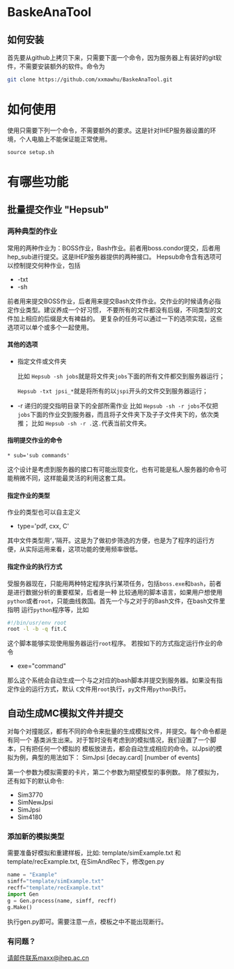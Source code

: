 # BaskeAnaTool
## 如何安装

首先要从github上拷贝下来，只需要下面一个命令，因为服务器上有装好的git软件，不需要安装额外的软件。命令为
```sh
git clone https://github.com/xxmawhu/BaskeAnaTool.git
```

如何使用
=====================================
使用只需要下列一个命令，不需要额外的要求。这是针对IHEP服务器设置的环境，个人电脑上不能保证能正常使用。

   `source setup.sh`


有哪些功能
=========

## 批量提交作业 "Hepsub"
### 两种典型的作业
常用的两种作业为：BOSS作业，Bash作业。前者用boss.condor提交，后者用hep_sub进行提交。这是IHEP服务器提供的两种接口。
Hepsub命令含有选项可以控制提交何种作业，包括
   * -txt
   * -sh

前者用来提交BOSS作业，后者用来提交Bash文件作业。交作业的时候请务必指定作业类型。建议养成一个好习惯，
不要所有的文件都没有后缀，不同类型的文件加上相应的后缀是大有裨益的。
更复杂的任务可以通过一下的选项实现，这些选项可以单个或多个一起使用。
#### 其他的选项
   * 指定文件或文件夹

     比如 `Hepsub -sh jobs`就是将文件夹`jobs`下面的所有文件都交到服务器运行；

     `Hepsub -txt jpsi_*`就是将所有的以`jspi`开头的文件交到服务器运行；
   * -r 递归的提交指明目录下的全部所需作业
    比如 `Hepsub -sh -r jobs`不仅把`jobs`下面的作业交到服务器，而且将子文件夹下及子子文件夹下的，依次类推；
    比如 `Hepsub -sh -r .`这`.`代表当前文件夹。
#### 指明提交作业的命令

    * sub='sub commands'

这个设计是考虑到服务器的接口有可能出现变化，也有可能是私人服务器的命令可能稍微不同，这样能最灵活的利用这套工具。
#### 指定作业的类型
作业的类型也可以自主定义

  * type='pdf, cxx, C'

其中文件类型用‘，’隔开。这是为了做初步筛选的方便，也是为了程序的运行方便，从实际运用来看，这项功能的使用频率很低。
#### 指定作业的执行方式
受服务器现在，只能用两种特定程序执行某项任务，包括`boss.exe`和`bash`，前者是进行数据分析的重要框架，后者是一种
比较通用的脚本语言，如果用户想使用`python`或者`root`，只能曲线救国。首先一个与之对于的Bash文件，在bash文件里指明
运行`python`程序等，比如
 ```bash
 #!/bin/usr/env root
 root -l -b -q fit.C 
```
这个脚本能够实现使用服务器运行`root`程序。
若按如下的方式指定运行作业的命令
* exe="command" 

那么这个系统会自动生成一个与之对应的bash脚本并提交到服务器。如果没有指定作业的运行方式，默认
`C`文件用`root`执行，`py`文件用`python`执行。

        
## 自动生成MC模拟文件并提交
对每个对撞能区，都有不同的命令来批量的生成模拟文件，并提交。每个命令都是有同一个
基类派生出来。对于暂时没有考虑到的模拟情况，我们设置了一个脚本，只有把任何一个模拟的
模板放进去，都会自动生成相应的命令。以Jpsi的模拟为例，典型的用法如下：
     SimJpsi [decay.card] [number of events]

第一个参数为模拟需要的卡片，第二个参数为期望模型的事例数。
除了模拟为，还有如下的默认命令:
* Sim3770 
* SimNewJpsi
* SimJpsi
* Sim4180

### 添加新的模拟类型
需要准备好模拟和重建样板，比如: template/simExample.txt 和
template/recExample.txt, 在SimAndRec下，修改gen.py
```python
name = "Example"
simff="template/simExample.txt"
recff="template/recExample.txt"
import Gen
g = Gen.process(name, simff, recff)
g.Make()
```

执行gen.py即可。需要注意一点，模板之中不能出现断行。

### 有问题？
请邮件联系maxx@ihep.ac.cn
